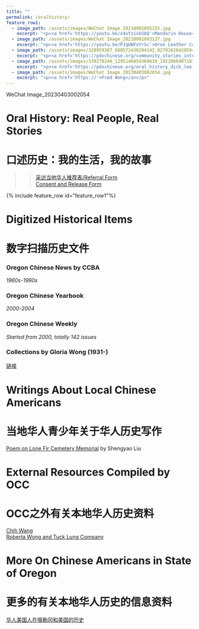 ```yaml
---
title: ""
permalink: /oralhistory/
feature_row1:
  - image_path: /assets/images/WeChat Image_20210902095255.jpg
    excerpt: "<p><a href='https://youtu.be/x4xYzixb5bQ'>Mandarin House</a></p>"
  - image_path: /assets/images/WeChat Image_20210902093137.jpg
    excerpt: "<p><a href='https://youtu.be/PJqUWFoYrSc'>Orox Leather Co.</a></p>"
  - image_path: /assets/images/320959387_680572430204142_8279162842050460109_n.jpg
    excerpt: "<p><a href='https://pdxchinese.org/community_stories_interview_01/'>Gloria Wong</a></p>"
  - image_path: /assets/images/339278248_1295146854369639_1922066907187848118_n.jpg
    excerpt: "<p><a href='https://pdxchinese.org/oral_history_dick_lee_xiaohui_chen/'>Oregon Chinese Weekly</a></p>"  
  - image_path: /assets/images/WeChat Image_20230403002054.jpg
    excerpt: "<p><a href='https://'>Fred Wong</a></p>"  
---
```


WeChat Image_20230403002054

# Oral History: Real People, Real Stories  
# 口述历史：我的生活，我的故事  

>> [采访当地华人推荐表/Referral Form](https://docs.google.com/forms/d/e/1FAIpQLSconI7lF4QMz0Wvl34UQhkkMm9pq6PuIGGvP7Ek3Ie8dzvU9A/viewform?usp=sf_link)  
>> [Consent and Release Form](/assets/pdf/yl_consent_form.pdf)  

{% include feature_row id="feature_row1"%}

# Digitized Historical Items  
# 数字扫描历史文件

### Oregon Chinese News by CCBA  
*1960s-1990s*  

### Oregon Chinese Yearbook  
*2000-2004*  

### Oregon Chinese Weekly  
*Started from 2000, totally 142 issues*  

### Collections by Gloria Wong (1931-)

[链接](https://drive.google.com/drive/folders/1L6SOWZnpL_NRDsofwVmAzfuN2_LQ5dI-?usp=sharing)

# Writings About Local Chinese Americans  
# 当地华人青少年关于华人历史写作  

[Poem on Lone Fir Cemetery Memorial](/assets/pdf/shengyao.pdf) by Shengyao Liu

# External Resources Compiled by OCC  
# OCC之外有关本地华人历史资料  

[Chih Wang](http://scarc.library.oregonstate.edu/omeka/exhibits/show/oralhistory/item/33806)  
[Roberta Wong and Tuck Lung Company](https://theimmigrantstory.org/artist-invites-viewers-to-think/)  

# More On Chinese Americans in State of Oregon  
# 更多的有关本地华人历史的信息资料  

[华人美国人在俄勒冈和美国的历史](https://pdxchinese.org/resources/benefits_resources/chinese-american/)
